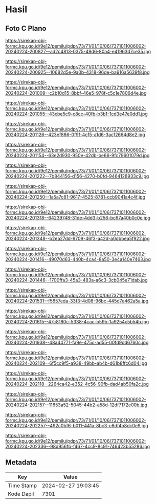 # Hasil

## Foto C Plano

https://sirekap-obj-formc.kpu.go.id/9e12/pemilu/pdpr/73/71/01/10/06/7371011006002-20240224-200827--ad2c4813-0375-49d6-80a4-e41963d7ce35.jpg

https://sirekap-obj-formc.kpu.go.id/9e12/pemilu/pdpr/73/71/01/10/06/7371011006002-20240224-200925--10682d5e-9a0b-4318-96de-ba916a5639f8.jpg

https://sirekap-obj-formc.kpu.go.id/9e12/pemilu/pdpr/73/71/01/10/06/7371011006002-20240224-201009--c2b10d15-8bbf-46e5-978f-c5c1e7806d4e.jpg

https://sirekap-obj-formc.kpu.go.id/9e12/pemilu/pdpr/73/71/01/10/06/7371011006002-20240224-201055--43cbe5c9-c8cc-40fb-b3b1-1cd3e47e0dd1.jpg

https://sirekap-obj-formc.kpu.go.id/9e12/pemilu/pdpr/73/71/01/10/06/7371011006002-20240224-201126--423ef886-0f9f-4cf5-a1d6-3ac12664d8e2.jpg

https://sirekap-obj-formc.kpu.go.id/9e12/pemilu/pdpr/73/71/01/10/06/7371011006002-20240224-201154--63e2d930-950e-42db-be66-9fc79601079d.jpg

https://sirekap-obj-formc.kpu.go.id/9e12/pemilu/pdpr/73/71/01/10/06/7371011006002-20240224-201222--7b844156-d156-4270-b0fd-9464128933c9.jpg

https://sirekap-obj-formc.kpu.go.id/9e12/pemilu/pdpr/73/71/01/10/06/7371011006002-20240224-201250--1a5a7c81-9617-4525-8781-ccb9041a4c4f.jpg

https://sirekap-obj-formc.kpu.go.id/9e12/pemilu/pdpr/73/71/01/10/06/7371011006002-20240224-201318--64239748-31de-4dd3-b256-bc67a40b0c0e.jpg

https://sirekap-obj-formc.kpu.go.id/9e12/pemilu/pdpr/73/71/01/10/06/7371011006002-20240224-201348--b2ea27dd-9709-46f3-a42d-a0dbbea5f922.jpg

https://sirekap-obj-formc.kpu.go.id/9e12/pemilu/pdpr/73/71/01/10/06/7371011006002-20240224-201416--49070d63-440b-4ca4-8a50-3e4a140e7463.jpg

https://sirekap-obj-formc.kpu.go.id/9e12/pemilu/pdpr/73/71/01/10/06/7371011006002-20240224-201446--1700ffa3-45a3-483a-a6c3-3cb045e71dab.jpg

https://sirekap-obj-formc.kpu.go.id/9e12/pemilu/pdpr/73/71/01/10/06/7371011006002-20240224-201531--f5657eda-33f3-4d08-96bc-445d7e462a5a.jpg

https://sirekap-obj-formc.kpu.go.id/9e12/pemilu/pdpr/73/71/01/10/06/7371011006002-20240224-201615--47c8180c-5338-4cac-b59b-1a9254c5b54b.jpg

https://sirekap-obj-formc.kpu.go.id/9e12/pemilu/pdpr/73/71/01/10/06/7371011006002-20240224-201938--48a44771-fa9e-475c-ad55-00fd9dd6760c.jpg

https://sirekap-obj-formc.kpu.go.id/9e12/pemilu/pdpr/73/71/01/10/06/7371011006002-20240224-202109--6f5cc9f5-a938-49bb-ab4b-d61b8ffc6d04.jpg

https://sirekap-obj-formc.kpu.go.id/9e12/pemilu/pdpr/73/71/01/10/06/7371011006002-20240224-202118--2264ca42-e352-4c56-90fb-dad4ab50fa2c.jpg

https://sirekap-obj-formc.kpu.go.id/9e12/pemilu/pdpr/73/71/01/10/06/7371011006002-20240224-202157--11653a52-5045-44b2-a58d-12df7172e00b.jpg

https://sirekap-obj-formc.kpu.go.id/9e12/pemilu/pdpr/73/71/01/10/06/7371011006002-20240224-202257--492c0bf6-b011-441a-8bc3-c6df4b8dc0e9.jpg

https://sirekap-obj-formc.kpu.go.id/9e12/pemilu/pdpr/73/71/01/10/06/7371011006002-20240224-202336--98d956fb-f467-4cc9-8c91-746423b55286.jpg


## Metadata

| Key        | Value               |
| ---------- | ------------------- |
| Time Stamp | 2024-02-27 19:03:45 |
| Kode Dapil | 7301                |



